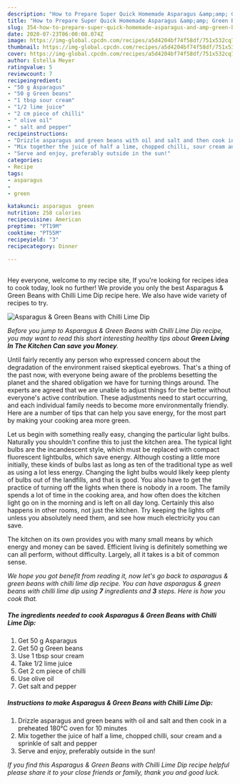 ```yaml
---
description: "How to Prepare Super Quick Homemade Asparagus &amp;amp; Green Beans with Chilli Lime Dip"
title: "How to Prepare Super Quick Homemade Asparagus &amp;amp; Green Beans with Chilli Lime Dip"
slug: 354-how-to-prepare-super-quick-homemade-asparagus-and-amp-green-beans-with-chilli-lime-dip
date: 2020-07-23T06:00:08.074Z
image: https://img-global.cpcdn.com/recipes/a5d4204bf74f58df/751x532cq70/asparagus-green-beans-with-chilli-lime-dip-recipe-main-photo.jpg
thumbnail: https://img-global.cpcdn.com/recipes/a5d4204bf74f58df/751x532cq70/asparagus-green-beans-with-chilli-lime-dip-recipe-main-photo.jpg
cover: https://img-global.cpcdn.com/recipes/a5d4204bf74f58df/751x532cq70/asparagus-green-beans-with-chilli-lime-dip-recipe-main-photo.jpg
author: Estella Meyer
ratingvalue: 5
reviewcount: 7
recipeingredient:
- "50 g Asparagus"
- "50 g Green beans"
- "1 tbsp sour cream"
- "1/2 lime juice"
- "2 cm piece of chilli"
- " olive oil"
- " salt and pepper"
recipeinstructions:
- "Drizzle asparagus and green beans with oil and salt and then cook in a preheated 180°C oven for 10 minutes"
- "Mix together the juice of half a lime, chopped chilli, sour cream and a sprinkle of salt and pepper"
- "Serve and enjoy, preferably outside in the sun!"
categories:
- Recipe
tags:
- asparagus
- 
- green

katakunci: asparagus  green 
nutrition: 258 calories
recipecuisine: American
preptime: "PT19M"
cooktime: "PT55M"
recipeyield: "3"
recipecategory: Dinner

---
```

<br>
Hey everyone, welcome to my recipe site, If you're looking for recipes idea to cook today, look no further! We provide you only the best Asparagus &amp; Green Beans with Chilli Lime Dip recipe here. We also have wide variety of recipes to try.
<br>


![Asparagus &amp; Green Beans with Chilli Lime Dip](https://img-global.cpcdn.com/recipes/a5d4204bf74f58df/751x532cq70/asparagus-green-beans-with-chilli-lime-dip-recipe-main-photo.jpg)

<i>Before you jump to Asparagus &amp; Green Beans with Chilli Lime Dip recipe, you may want to read this short interesting healthy tips about 
<strong>Green Living In The Kitchen Can save you Money</strong>.</i>
</br>

Until fairly recently any person who expressed concern about the degradation of the environment raised skeptical eyebrows. That's a thing of the past now, with everyone being aware of the problems besetting the planet and the shared obligation we have for turning things around. The experts are agreed that we are unable to adjust things for the better without everyone's active contribution. These adjustments need to start occurring, and each individual family needs to become more environmentally friendly. Here are a number of tips that can help you save energy, for the most part by making your cooking area more green.

Let us begin with something really easy, changing the particular light bulbs. Naturally you shouldn't confine this to just the kitchen area. The typical light bulbs are the incandescent style, which must be replaced with compact fluorescent lightbulbs, which save energy. Although costing a little more initially, these kinds of bulbs last as long as ten of the traditional type as well as using a lot less energy. Changing the light bulbs would likely keep plenty of bulbs out of the landfills, and that is good. You also have to get the practice of turning off the lights when there is nobody in a room. The family spends a lot of time in the cooking area, and how often does the kitchen light go on in the morning and is left on all day long. Certainly this also happens in other rooms, not just the kitchen. Try keeping the lights off unless you absolutely need them, and see how much electricity you can save.

The kitchen on its own provides you with many small means by which energy and money can be saved. Efficient living is definitely something we can all perform, without difficulty. Largely, all it takes is a bit of common sense.


<i>We hope you got benefit from reading it, now let's go back to asparagus &amp; green beans with chilli lime dip recipe. You can have asparagus &amp; green beans with chilli lime dip using <strong>7</strong> ingredients and <strong>3</strong> steps. Here is how you cook that.
</i>

##### The ingredients needed to cook Asparagus &amp; Green Beans with Chilli Lime Dip:

1. Get 50 g Asparagus
1. Get 50 g Green beans
1. Use 1 tbsp sour cream
1. Take 1/2 lime juice
1. Get 2 cm piece of chilli
1. Use  olive oil
1. Get  salt and pepper


##### Instructions to make Asparagus &amp; Green Beans with Chilli Lime Dip:

1. Drizzle asparagus and green beans with oil and salt and then cook in a preheated 180°C oven for 10 minutes
1. Mix together the juice of half a lime, chopped chilli, sour cream and a sprinkle of salt and pepper
1. Serve and enjoy, preferably outside in the sun!


<i>If you find this Asparagus &amp; Green Beans with Chilli Lime Dip recipe helpful please share it to your close friends or family, thank you and good luck.</i>
